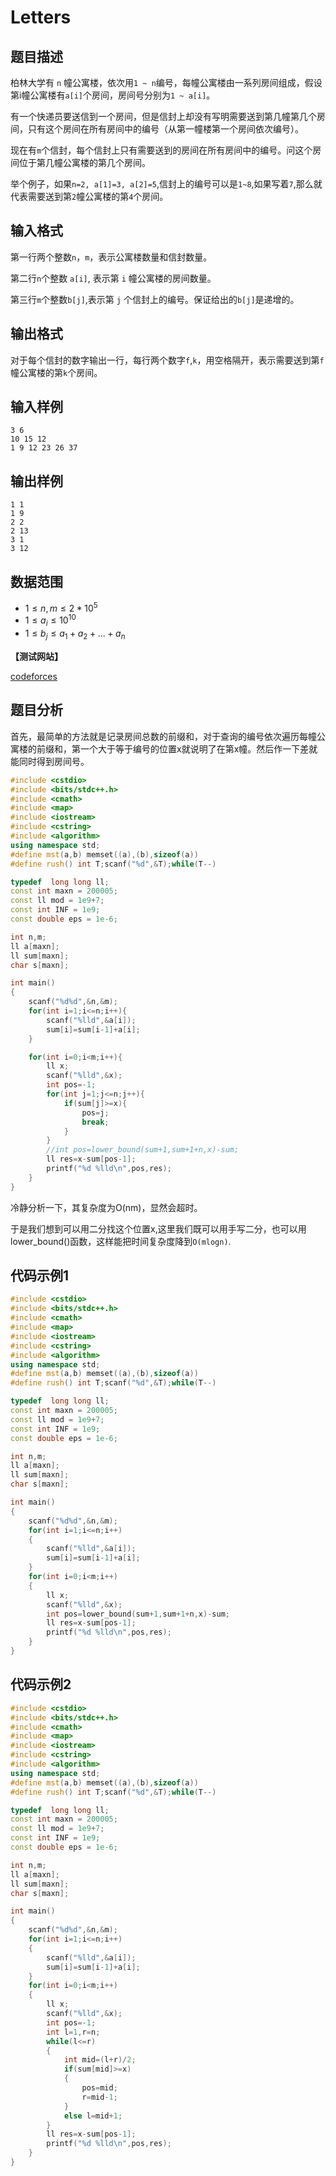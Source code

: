 # Letters


## 题目描述

柏林大学有 `n` 幢公寓楼，依次用`1 ~ n`编号，每幢公寓楼由一系列房间组成，假设第i幢公寓楼有`a[i]`个房间，房间号分别为`1 ~ a[i]`。

有一个快递员要送信到一个房间，但是信封上却没有写明需要送到第几幢第几个房间，只有这个房间在所有房间中的编号（从第一幢楼第一个房间依次编号）。

现在有`m`个信封，每个信封上只有需要送到的房间在所有房间中的编号。问这个房间位于第几幢公寓楼的第几个房间。

举个例子，如果`n=2, a[1]=3, a[2]=5`,信封上的编号可以是`1~8`,如果写着`7`,那么就代表需要送到第`2`幢公寓楼的第`4`个房间。

## 输入格式

第一行两个整数`n`，`m`，表示公寓楼数量和信封数量。

第二行`n`个整数 `a[i]`, 表示第 `i` 幢公寓楼的房间数量。

第三行`m`个整数`b[j]`,表示第 `j` 个信封上的编号。保证给出的`b[j]`是递增的。


## 输出格式

对于每个信封的数字输出一行，每行两个数字`f`,`k`，用空格隔开，表示需要送到第`f`幢公寓楼的第`k`个房间。

## 输入样例

    3 6
    10 15 12
    1 9 12 23 26 37

## 输出样例

    1 1
    1 9
    2 2
    2 13
    3 1
    3 12
    
## 数据范围
- $1 \le n, m \le 2*10^5$
- $1 \le a_i \le 10^{10}$
- $1 \le b_j \le a_1 + a_2 + ... + a_n$

**【测试网站】**

[codeforces](https://codeforces.com/contest/978/problem/C)

## 题目分析
   
   首先，最简单的方法就是记录房间总数的前缀和，对于查询的编号依次遍历每幢公寓楼的前缀和，第一个大于等于编号的位置x就说明了在第x幢。然后作一下差就能同时得到房间号。
   
```c++
#include <cstdio>
#include <bits/stdc++.h>
#include <cmath>
#include <map>
#include <iostream>
#include <cstring>
#include <algorithm>
using namespace std;
#define mst(a,b) memset((a),(b),sizeof(a))
#define rush() int T;scanf("%d",&T);while(T--)

typedef  long long ll;
const int maxn = 200005;
const ll mod = 1e9+7;
const int INF = 1e9;
const double eps = 1e-6;

int n,m;
ll a[maxn];
ll sum[maxn];
char s[maxn];

int main()
{
    scanf("%d%d",&n,&m);
    for(int i=1;i<=n;i++){
        scanf("%lld",&a[i]);
        sum[i]=sum[i-1]+a[i];
    }

    for(int i=0;i<m;i++){
        ll x;
        scanf("%lld",&x);
        int pos=-1;
        for(int j=1;j<=n;j++){
            if(sum[j]>=x){
                pos=j;
                break;
            }
        }
        //int pos=lower_bound(sum+1,sum+1+n,x)-sum;
        ll res=x-sum[pos-1];
        printf("%d %lld\n",pos,res);
    }
}
```
   
冷静分析一下，其复杂度为O(nm)，显然会超时。

于是我们想到可以用二分找这个位置x,这里我们既可以用手写二分，也可以用lower_bound()函数，这样能把时间复杂度降到`O(mlogn)`.
   

## 代码示例1

```c++
#include <cstdio>
#include <bits/stdc++.h>
#include <cmath>
#include <map>
#include <iostream>
#include <cstring>
#include <algorithm>
using namespace std;
#define mst(a,b) memset((a),(b),sizeof(a))
#define rush() int T;scanf("%d",&T);while(T--)

typedef  long long ll;
const int maxn = 200005;
const ll mod = 1e9+7;
const int INF = 1e9;
const double eps = 1e-6;

int n,m;
ll a[maxn];
ll sum[maxn];
char s[maxn];

int main()
{
    scanf("%d%d",&n,&m);
    for(int i=1;i<=n;i++)
    {
        scanf("%lld",&a[i]);
        sum[i]=sum[i-1]+a[i];
    }
    for(int i=0;i<m;i++)
    {
        ll x;
        scanf("%lld",&x);
        int pos=lower_bound(sum+1,sum+1+n,x)-sum;
        ll res=x-sum[pos-1];
        printf("%d %lld\n",pos,res);
    }
}
```

## 代码示例2

```c++
#include <cstdio>
#include <bits/stdc++.h>
#include <cmath>
#include <map>
#include <iostream>
#include <cstring>
#include <algorithm>
using namespace std;
#define mst(a,b) memset((a),(b),sizeof(a))
#define rush() int T;scanf("%d",&T);while(T--)

typedef  long long ll;
const int maxn = 200005;
const ll mod = 1e9+7;
const int INF = 1e9;
const double eps = 1e-6;

int n,m;
ll a[maxn];
ll sum[maxn];
char s[maxn];

int main()
{
    scanf("%d%d",&n,&m);
    for(int i=1;i<=n;i++)
    {
        scanf("%lld",&a[i]);
        sum[i]=sum[i-1]+a[i];
    }
    for(int i=0;i<m;i++)
    {
        ll x;
        scanf("%lld",&x);
        int pos=-1;
        int l=1,r=n;
        while(l<=r)
        {
            int mid=(l+r)/2;
            if(sum[mid]>=x)
            {
                pos=mid;
                r=mid-1;
            }
            else l=mid+1;
        }
        ll res=x-sum[pos-1];
        printf("%d %lld\n",pos,res);
    }
}

```
   
   
   
